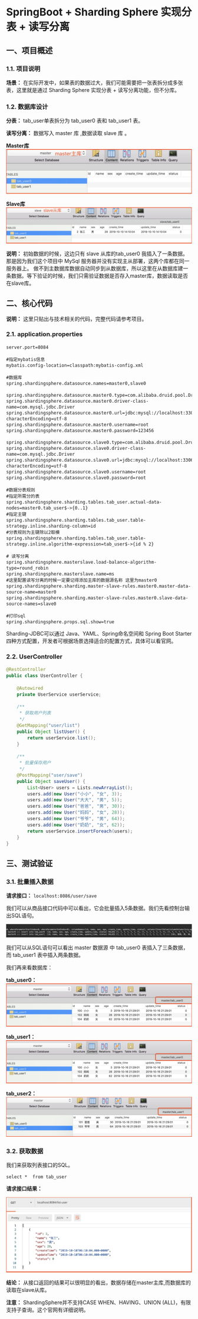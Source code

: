 # SpringBoot + Sharding Sphere 实现分表 + 读写分离
## 一、项目概述
### 1.1. 项目说明
**场景：** 在实际开发中，如果表的数据过大，我们可能需要把一张表拆分成多张表，这里就是通过 Sharding Sphere 实现分表 + 读写分离功能，但不分库。

### 1.2. 数据库设计
**分表：** tab_user单表拆分为 tab_user0 表和 tab_user1 表。

**读写分离：** 数据写入 master 库 ,数据读取 slave 库 。

**Master库**
![img34.png](../blog/image/img34.png)

**Slave库**
![img35.png](../blog/image/img35.png)

**说明：** 初始数据的时候，这边只有 slave 从库的tab_user0 我插入了一条数据。那是因为我们这个项目中 MySql 服务器并没有实现主从部署，这两个库都在同一服务器上。 做不到主数据库数据自动同步到从数据库，所以这里在从数据库建一条数据。等下验证的时候，我们只需验证数据是否存入master库，数据读取是否在slave库。

## 二、核心代码

**说明：** 这里只贴出与技术相关的代码，完整代码请参考项目。

### 2.1. application.properties
```properties
server.port=8084

#指定mybatis信息
mybatis.config-location=classpath:mybatis-config.xml

#数据库
spring.shardingsphere.datasource.names=master0,slave0

spring.shardingsphere.datasource.master0.type=com.alibaba.druid.pool.DruidDataSource
spring.shardingsphere.datasource.master0.driver-class-name=com.mysql.jdbc.Driver
spring.shardingsphere.datasource.master0.url=jdbc:mysql://localhost:3306/master?characterEncoding=utf-8
spring.shardingsphere.datasource.master0.username=root
spring.shardingsphere.datasource.master0.password=123456

spring.shardingsphere.datasource.slave0.type=com.alibaba.druid.pool.DruidDataSource
spring.shardingsphere.datasource.slave0.driver-class-name=com.mysql.jdbc.Driver
spring.shardingsphere.datasource.slave0.url=jdbc:mysql://localhost:3306/slave?characterEncoding=utf-8
spring.shardingsphere.datasource.slave0.username=root
spring.shardingsphere.datasource.slave0.password=root

#数据分表规则
#指定所需分的表
spring.shardingsphere.sharding.tables.tab_user.actual-data-nodes=master0.tab_user$->{0..1}
#指定主键
spring.shardingsphere.sharding.tables.tab_user.table-strategy.inline.sharding-column=id
#分表规则为主键除以2取模
spring.shardingsphere.sharding.tables.tab_user.table-strategy.inline.algorithm-expression=tab_user$->{id % 2}

# 读写分离
spring.shardingsphere.masterslave.load-balance-algorithm-type=round_robin
spring.shardingsphere.masterslave.name=ms
#这里配置读写分离的时候一定要记得添加主库的数据源名称 这里为master0
spring.shardingsphere.sharding.master-slave-rules.master0.master-data-source-name=master0
spring.shardingsphere.sharding.master-slave-rules.master0.slave-data-source-names=slave0

#打印sql
spring.shardingsphere.props.sql.show=true
```
Sharding-JDBC可以通过 Java、YAML、Spring命名空间和 Spring Boot Starter四种方式配置，开发者可根据场景选择适合的配置方式，具体可以看官网。


### 2.2. UserController
```java
@RestController
public class UserController {

    @Autowired
    private UserService userService;

    /**
     * 获取用户列表
     */
    @GetMapping("user/list")
    public Object listUser() {
        return userService.list();
    }

    /**
     * 批量保存用户
     */
    @PostMapping("user/save")
    public Object saveUser() {
        List<User> users = Lists.newArrayList();
        users.add(new User("小小", "女", 3));
        users.add(new User("大大", "男", 5));
        users.add(new User("爸爸", "男", 30));
        users.add(new User("妈妈", "女", 28));
        users.add(new User("爷爷", "男", 64));
        users.add(new User("奶奶", "女", 62));
        return userService.insertForeach(users);
    }
}
```

## 三、测试验证
### 3.1. 批量插入数据
**请求接口：**
`localhost:8086/user/save`

我们可以从商品接口代码中可以看出，它会批量插入5条数据。我们先看控制台输出SQL语句。

![img36.png](../blog/image/img36.png)

我们可以从SQL语句可以看出 master 数据源 中 tab_user0 表插入了三条数据，而 tab_user1 表中插入两条数据。

我们再来看数据库：

**tab_user0：**
![img37.png](../blog/image/img37.png)

**tab_user1：**
![img38.png](../blog/image/img38.png)

**tab_user2：**
![img39.png](../blog/image/img39.png)

### 3.2. 获取数据
我们来获取列表接口的SQL。

```MySQL
select *  from tab_user 
```
**请求接口结果：**

![img40.png](../blog/image/img40.png)

**结论：** 从接口返回的结果可以很明显的看出，数据存储在master主库,而数据库的读取在slave从库。

**注意：** ShardingSphere并不支持CASE WHEN、HAVING、UNION (ALL)，有限支持子查询。这个官网有详细说明。
